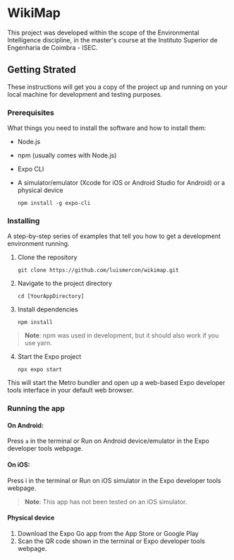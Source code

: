 # WikiMap
This project was developed within the scope of the Environmental Intelligence discipline, in the master's course at the Instituto Superior de Engenharia de Coimbra - ISEC.

## Getting Strated
These instructions will get you a copy of the project up and running on your local machine for development and testing purposes.

### Prerequisites
What things you need to install the software and how to install them:

- Node.js
- npm (usually comes with Node.js)
- Expo CLI
- A simulator/emulator (Xcode for iOS or Android Studio for Android) or a physical device

  ```
  npm install -g expo-cli
  ```

### Installing

A step-by-step series of examples that tell you how to get a development environment running.

1. Clone the repository
   ```
   git clone https://github.com/luismercon/wikimap.git
   ```

2. Navigate to the project directory
   ```
   cd [YourAppDirectory]
   ```
3. Install dependencies
   
   ```
   npm install
   ```
  
> **Note**: npm was used in development, but it should also work if you use yarn.

4. Start the Expo project
   ```
   npx expo start
   ```
This will start the Metro bundler and open up a web-based Expo developer tools interface in your default web browser.

### Running the app

#### On Android:
Press `a` in the terminal or Run on Android device/emulator in the Expo developer tools webpage.

#### On iOS:
Press i in the terminal or Run on iOS simulator in the Expo developer tools webpage.
> **Note**: This app has not been tested on an iOS simulator.

#### Physical device
1. Download the Expo Go app from the App Store or Google Play
2. Scan the QR code shown in the terminal or Expo developer tools webpage.
